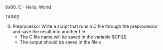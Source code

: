 0x00. C - Hello, World


TASKS

0. Preprocessor
   Write a script that runs a C file through the preprocessor and save the   result into another file.
   * The C file name will be saved in the variable $CFILE
   * The output should be saved in the file c
